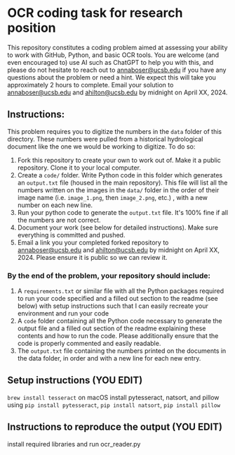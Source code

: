 # OCR coding task for research position

This repository constitutes a coding problem aimed at assessing your ability to work with GitHub, Python, and basic OCR tools. You are welcome (and even encouraged to) use AI such as ChatGPT to help you with this, and please do not hesitate to reach out to annaboser@ucsb.edu if you have any questions about the problem or need a hint. We expect this will take you approximately 2 hours to complete. Email your solution to annaboser@ucsb.edu and ahilton@ucsb.edu by midnight on April XX, 2024.

## Instructions: 

This problem requires you to digitize the numbers in the `data` folder of this directory. These numbers were pulled from a historical hydrological document like the one we would be working to digitize. To do so: 

1. Fork this repository to create your own to work out of. Make it a public repository. Clone it to your local computer. 
1. Create a `code/` folder. Write Python code in this folder which generates an `output.txt` file (housed in the main repository). This file will list all the numbers written on the images in the `data/` folder in the order of their image name (i.e. `image_1.png`, then `image_2.png`, etc.) , with a new number on each new line. 
1. Run your python code to generate the `output.txt` file. It's 100% fine if all the numbers are not correct. 
1. Document your work (see below for detailed instructions). Make sure everything is committed and pushed. 
1. Email a link you your completed forked repository to annaboser@ucsb.edu and ahilton@ucsb.edu by midnight on April XX, 2024. Please ensure it is public so we can review it. 

### By the end of the problem, your repository should include: 
1. A `requirements.txt` or similar file with all the Python packages required to run your code specified and a filled out section to the readme (see below) with setup instructions such that I can easily recreate your environment and run your code
1. A `code` folder containing all the Python code necessary to generate the output file and a filled out section of the readme explaining these contents and how to run the code. Please additionally ensure that the code is properly commented and easily readable. 
1. The `output.txt` file containing the numbers printed on the documents in the data folder, in order and with a new line for each new entry. 

## Setup instructions (YOU EDIT)

```brew install tesseract``` on macOS
install pytesseract, natsort, and pillow using ```pip install pytesseract```, ```pip install natsort```, ```pip install pillow```

## Instructions to reproduce the output (YOU EDIT)

install required libraries and run ocr_reader.py
